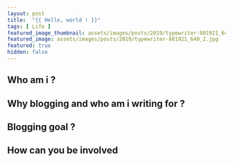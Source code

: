 ```yaml
---
layout: post
title:  "{{ Hello, world ! }}"
tags: [ Life ]
featured_image_thumbnail: assets/images/posts/2019/typewriter-801921_640_tn.jpg
featured_image: assets/images/posts/2019/typewriter-801921_640_2.jpg
featured: true
hidden: false
---
```

## Who am i ?


## Why blogging and who am i writing for ?

## Blogging goal ?

## How can you be involved
